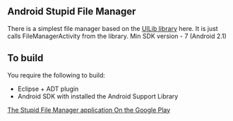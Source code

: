 ## Android Stupid File Manager

There is a simplest file manager based on the [UILib library][1] here. It is just calls FileManagerActivity from the library. 
Min SDK version - 7 (Android 2.1)

## To build

You require the following to build:

* Eclipse + ADT plugin
* Android SDK with installed the Android Support Library


[The Stupid File Manager application On the Google Play][2]


[1]: ../UILib

[2]: https://play.google.com/store/apps/details?id=alisovets.app.filemanager



